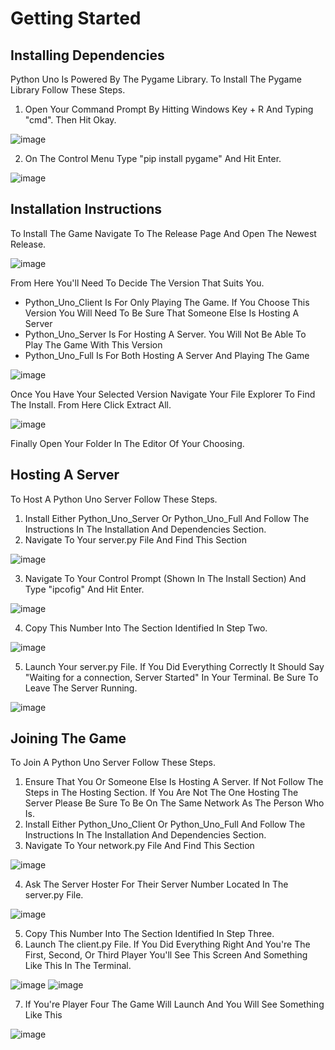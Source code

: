 # Getting Started 

## Installing Dependencies
Python Uno Is Powered By The Pygame Library. To Install The Pygame Library Follow These Steps.
1. Open Your Command Prompt By Hitting Windows Key + R And Typing "cmd". Then Hit Okay.

![image](https://github.com/ChristopherAnaya/Python-Uno/blob/main/Read-Me-Images/Screenshot%202025-04-02%20083901.png?raw=true)

2. On The Control Menu Type "pip install pygame" And Hit Enter.

![image](https://github.com/ChristopherAnaya/Python-Uno/blob/main/Read-Me-Images/Screenshot%202025-04-02%20084249.png?raw=true)  

## Installation Instructions
To Install The Game Navigate To The Release Page And Open The Newest Release.

![image](https://github.com/ChristopherAnaya/Python-Uno/blob/main/Read-Me-Images/Screenshot%202025-04-02%20084831.png?raw=true)  

From Here You'll Need To Decide The Version That Suits You.
- Python_Uno_Client Is For Only Playing The Game. If You Choose This Version You Will Need To Be Sure That Someone Else Is Hosting A Server
- Python_Uno_Server Is For Hosting A Server. You Will Not Be Able To Play The Game With This Version
- Python_Uno_Full Is For Both Hosting A Server And Playing The Game

![image](https://github.com/ChristopherAnaya/Python-Uno/blob/main/Read-Me-Images/Screenshot%202025-04-02%20085248.png?raw=true) 

Once You Have Your Selected Version Navigate Your File Explorer To Find The Install. From Here Click Extract All.

![image](https://github.com/ChristopherAnaya/Python-Uno/blob/main/Read-Me-Images/Screenshot%202025-04-02%20085617.png?raw=true)  

Finally Open Your Folder In The Editor Of Your Choosing.

## Hosting A Server
To Host A Python Uno Server Follow These Steps.
1. Install Either Python_Uno_Server Or Python_Uno_Full And Follow The Instructions In The Installation And Dependencies Section.
2. Navigate To Your server.py File And Find This Section

![image](https://github.com/ChristopherAnaya/Python-Uno/blob/main/Read-Me-Images/Screenshot%202025-04-02%20085935.png?raw=true) 

3. Navigate To Your Control Prompt (Shown In The Install Section) And Type "ipcofig" And Hit Enter.

![image](https://github.com/ChristopherAnaya/Python-Uno/blob/main/Read-Me-Images/Screenshot%202025-04-02%20090416.png?raw=true)  

4. Copy This Number Into The Section Identified In Step Two.

![image](https://github.com/ChristopherAnaya/Python-Uno/blob/main/Read-Me-Images/Screenshot%202025-04-02%20090534.png?raw=true)  

5. Launch Your server.py File. If You Did Everything Correctly It Should Say "Waiting for a connection, Server Started" In Your Terminal. Be Sure To Leave The Server Running.

![image](https://github.com/ChristopherAnaya/Python-Uno/blob/main/Read-Me-Images/Screenshot%202025-04-02%20090720.png?raw=true)  

## Joining The Game
To Join A Python Uno Server Follow These Steps.
1. Ensure That You Or Someone Else Is Hosting A Server. If Not Follow The Steps in The Hosting Section. If You Are Not The One Hosting The Server Please Be Sure To Be On The Same Network As The Person Who Is.
2. Install Either Python_Uno_Client Or Python_Uno_Full And Follow The Instructions In The Installation And Dependencies Section. 
3. Navigate To Your network.py File And Find This Section

![image](https://github.com/ChristopherAnaya/Python-Uno/blob/main/Read-Me-Images/Screenshot%202025-04-02%20091202.png?raw=true)  

4. Ask The Server Hoster For Their Server Number Located In The server.py File.

![image](https://github.com/ChristopherAnaya/Python-Uno/blob/main/Read-Me-Images/Screenshot%202025-04-02%20085935.png?raw=true)  

5. Copy This Number Into The Section Identified In Step Three.
6. Launch The client.py File. If You Did Everything Right And You're The First, Second, Or Third Player You'll See This Screen And Something Like This In The Terminal.

![image](https://github.com/ChristopherAnaya/Python-Uno/blob/main/Read-Me-Images/Screenshot%202025-04-02%20092155.png?raw=true) 
![image](https://github.com/ChristopherAnaya/Python-Uno/blob/main/Read-Me-Images/Screenshot%202025-04-02%20093643.png?raw=true) 

7. If You're Player Four The Game Will Launch And You Will See Something Like This

![image](https://github.com/ChristopherAnaya/Python-Uno/blob/main/Read-Me-Images/Screenshot%202025-04-02%20092426.png?raw=true) 
